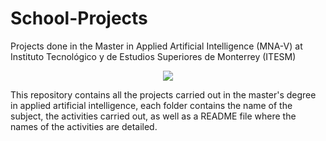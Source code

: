 # School-Projects
Projects done in the Master in Applied Artificial Intelligence (MNA-V) at Instituto Tecnológico y de Estudios Superiores de Monterrey (ITESM)


<p align="center">

  <img src="https://javier.rodriguez.org.mx/itesm/2014/tecnologico-de-monterrey-blue.png" />


</p>


This repository contains all the projects carried out in the master's degree in applied artificial intelligence, each folder contains the name of the subject, the activities carried out, as well as a README file where the names of the activities are detailed.
